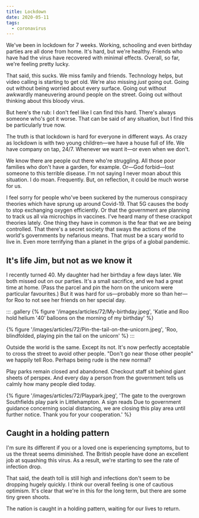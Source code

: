 ```yaml
---
title: Lockdown
date: 2020-05-11
tags:
  - coronavirus
---
```


We've been in lockdown for 7 weeks. Working, schooling and even birthday parties are all done from home. It's hard, but we're healthy. Friends who have had the virus have recovered with minimal effects. Overall, so far, we're feeling pretty lucky. 

That said, this sucks. We miss family and friends. Technology helps, but video calling is starting to get old. We're also missing *just* going out. Going out without being worried about every surface. Going out without awkwardly maneuvering around people on the street. Going out without thinking about this bloody virus. 

But here's the rub: I don't feel like I can find this hard. There's always someone who's got it worse. That can be said of any situation, but I find this be particularly true now.
 
The truth is that lockdown is hard for everyone in different ways. As crazy as lockdown is with two young children—we have a house full of life. We have company on tap, 24/7. Whenever we want it—or even when we don't. 

We know there are people out there who're struggling. All those poor families who don't have a garden, for example. Or—God forbid—lost someone to this terrible disease. I'm not saying I never moan about this situation. I do moan. Frequently. But, on reflection, it could be much worse for us.  

I feel sorry for people who've been suckered by the numerous conspiracy theories which have sprung up around Covid-19. That 5G causes the body to stop exchanging oxygen efficiently. Or that the government are planning to track us all via microchips in vaccines. I've heard many of these crackpot theories lately. One thing they have in common is the fear that we are being controlled. That there's a secret society that sways the actions of the world's governments by nefarious means. That must be a scary world to live in. Even more terrifying than a planet in the grips of a global pandemic. 

## It's life Jim, but not as we know it

I recently turned 40. My daughter had her birthday a few days later. We both missed out on our parties. It's a small sacrifice, and we had a great time at home. (Pass the parcel and pin the horn on the unicorn were particular favourites.) But it was hard for us—probably more so than her—for Roo to not see her friends on her special day. 

::: .gallery
{% figure '/images/articles/72/My-birthday.jpeg', 'Katie and Roo hold helium ‛40’ balloons on the morning of my birthday' %}

{% figure '/images/articles/72/Pin-the-tail-on-the-unicorn.jpeg', 'Roo, blindfolded, playing pin the tail on the unicorn' %}
:::

Outside the world is the same. Except its not. It's now perfectly acceptable to cross the street to avoid other people. "Don't go near those other people" we happily tell Roo. Perhaps being rude is the new normal?

Play parks remain closed and abandoned. Checkout staff sit behind giant sheets of perspex. And every day a person from the government tells us calmly how many people died today. 

{% figure '/images/articles/72/Playpark.jpeg', 'The gate to the overgrown Southfields play park in Littlehampton. A sign reads Due to government guidance concerning social distancing, we are closing this play area until further notice. Thank you for your cooperation.' %}

## Caught in a holding pattern

I'm sure its different if you or a loved one is experiencing symptoms, but to us the threat seems diminished. The British people have done an excellent job at squashing this virus. As a result, we're starting to see the rate of infection drop. 

That said, the death toll is still high and infections don't seem to be dropping hugely quickly. I think our overall feeling is one of cautious optimism. It's clear that we're in this for the long term, but there are some tiny green shoots. 

The nation is caught in a holding pattern, waiting for our lives to return. 

